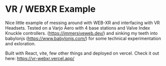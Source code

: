 # VR / WEBXR Example

Nice little example of messing around with WEB-XR and interfacing with VR Headsets. Tested on a Varjo Aero with 4 base stations and Valve Index Knuckle controllers. (https://immersiveweb.dev/) and sinking my teeth into babylonjs (https://www.babylonjs.com/) for some technical experimentation and exloration.

Built with React, vite, few other things and deployed on vercel. Check it out here: https://vr-webxr.vercel.app/
